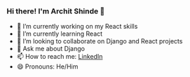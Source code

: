 ### Hi there! I'm Archit Shinde 👋



- 🔭 I’m currently working on my React skills
- 🌱 I’m currently learning React
- 👯 I’m looking to collaborate on Django and React projects
- 💬 Ask me about Django 
- 📫 How to reach me: [LinkedIn](https://www.linkedin.com/in/archits581/)
- 😄 Pronouns: He/Him
